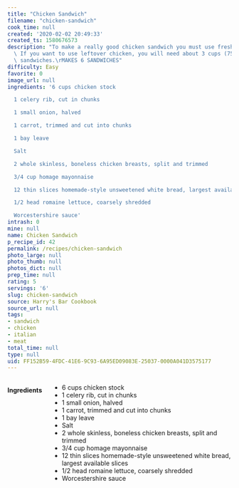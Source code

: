 ```yaml
---
title: "Chicken Sandwich"
filename: "chicken-sandwich"
cook_time: null
created: '2020-02-02 20:49:33'
created_ts: 1580676573
description: "To make a really good chicken sandwich you must use freshly cooked chicken.\
  \ If you want to use leftover chicken, you will need about 3 cups (750 ml) for 6\
  \ sandwiches.\rMAKES 6 SANDWICHES"
difficulty: Easy
favorite: 0
image_url: null
ingredients: '6 cups chicken stock

  1 celery rib, cut in chunks

  1 small onion, halved

  1 carrot, trimmed and cut into chunks

  1 bay leave

  Salt

  2 whole skinless, boneless chicken breasts, split and trimmed

  3/4 cup homage mayonnaise

  12 thin slices homemade-style unsweetened white bread, largest available slices

  1/2 head romaine lettuce, coarsely shredded

  Worcestershire sauce'
intrash: 0
mine: null
name: Chicken Sandwich
p_recipe_id: 42
permalink: /recipes/chicken-sandwich
photo_large: null
photo_thumb: null
photos_dict: null
prep_time: null
rating: 5
servings: '6'
slug: chicken-sandwich
source: Harry's Bar Cookbook
source_url: null
tags:
- sandwich
- chicken
- italian
- meat
total_time: null
type: null
uid: FF152B59-4FDC-41E6-9C93-6A95ED09083E-25037-0000A041D3575177
---
```

<div class="large-8 medium-7 columns" id="writeup">	</div><!-- #writeup -->
</div><!-- #row-one -->
<div class="row" id="row-two">	<div class="medium-4 small-5 columns" id="ingredients"><h4>Ingredients</h4><div class="box box-ingredients content"><ul>
<li>6 cups chicken stock</li>
<li>1 celery rib, cut in chunks</li>
<li>1 small onion, halved</li>
<li>1 carrot, trimmed and cut into chunks</li>
<li>1 bay leave</li>
<li>Salt</li>
<li>2 whole skinless, boneless chicken breasts, split and trimmed</li>
<li>3/4 cup homage mayonnaise</li>
<li>12 thin slices homemade-style unsweetened white bread, largest available slices</li>
<li>1/2 head romaine lettuce, coarsely shredded</li>
<li>Worcestershire sauce</li>
</ul>
</div>	</div>	<div class="medium-6 small-7 columns" id="directions">	</div>